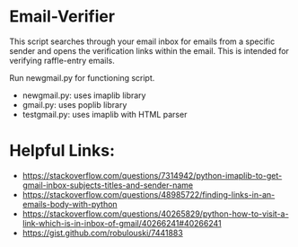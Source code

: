 # Email-Verifier
This script searches through your email inbox for emails from a specific sender and opens the verification links within the email. This is intended for verifying raffle-entry emails. 

Run newgmail.py for functioning script. 

- newgmail.py: uses imaplib library
- gmail.py: uses poplib library 
- testgmail.py: uses imaplib with HTML parser

# Helpful Links:
- https://stackoverflow.com/questions/7314942/python-imaplib-to-get-gmail-inbox-subjects-titles-and-sender-name
- https://stackoverflow.com/questions/48985722/finding-links-in-an-emails-body-with-python
- https://stackoverflow.com/questions/40265829/python-how-to-visit-a-link-which-is-in-inbox-of-gmail/40266241#40266241
- https://gist.github.com/robulouski/7441883
